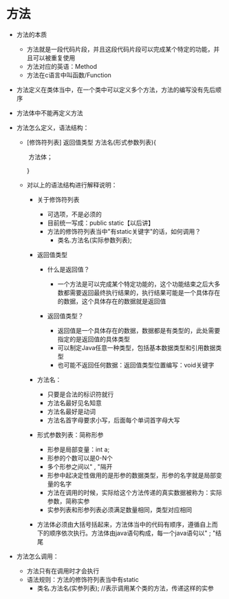 # **方法**

- 方法的本质
  - 方法就是一段代码片段，并且这段代码片段可以完成某个特定的功能，并且可以被重复使用
  - 方法对应的英语：Method
  - 方法在c语言中叫函数/Function

- 方法定义在类体当中，在一个类中可以定义多个方法，方法的编写没有先后顺序

- 方法体中不能再定义方法

- 方法怎么定义，语法结构：

  - [修饰符列表]  返回值类型  方法名(形式参数列表){

    ​		方法体；

    }

  - 对以上的语法结构进行解释说明：

    - 关于修饰符列表
      - 可选项，不是必须的
      - 目前统一写成：public static【以后讲】
      - 方法的修饰符列表当中"有static关键字"的话，如何调用？
        - 类名.方法名(实际参数列表);

    - 返回值类型

      - 什么是返回值？
        - 一个方法是可以完成某个特定功能的，这个功能结束之后大多数都需要返回最终执行结果的，执行结果可能是一个具体存在的数据，这个具体存在的数据就是返回值

      - 返回值类型？
        - 返回值是一个具体存在的数据，数据都是有类型的，此处需要指定的是返回值的具体类型
        - 可以制定Java任意一种类型，包括基本数据类型和引用数据类型
        - 也可能不返回任何数据：返回值类型位置编写：void关键字
    
    - 方法名：
      - 只要是合法的标识符就行
      - 方法名最好见名知意
      - 方法名最好是动词
      - 方法名首字母要求小写，后面每个单词首字母大写
    
    - 形式参数列表：简称形参
      - 形参是局部变量：int a;
      - 形参的个数可以是0-N个
      - 多个形参之间以"  ,  "隔开
      - 形参中起决定性做用的是形参的数据类型，形参的名字就是局部变量的名字
      - 方法在调用的时候，实际给这个方法传递的真实数据被称为：实际参数，简称实参
      - 实参列表和形参列表必须满足数量相同，类型对应相同
    
    - 方法体必须由大括号括起来，方法体当中的代码有顺序，遵循自上而下的顺序依次执行。方法体由java语句构成，每一个java语句以"  ;  "结尾

- 方法怎么调用：
  - 方法只有在调用时才会执行
  - 语法规则：方法的修饰符列表当中有static
    - 类名.方法名(实参列表);      //表示调用某个类的方法，传递这样的实参